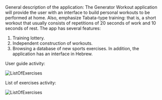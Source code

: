 General description of the application: The Generator Workout application will provide the user with an interface to build personal workouts to be performed at home. 
Also, emphasize Tabata-type training: that is, a short workout that usually consists of repetitions of 20 seconds of work and 10 seconds of rest.
The app has several features:
1. Training lottery.
2. Independent construction of workouts.
3. Browsing a database of new sports exercises.
In addition, the application has an interface in Hebrew.

User guide activity:

![ListOfExercises](https://github.com/BarBussani/Workout-Generator-App/assets/157055591/a1993152-489f-4d2e-84f0-6f8b2a15c6c8)

List of exercises activity:

![ListOfExercises](https://github.com/BarBussani/Workout-Generator-App/assets/157055591/877d9e23-1703-43e5-9d6e-832f2ebe2e84)


